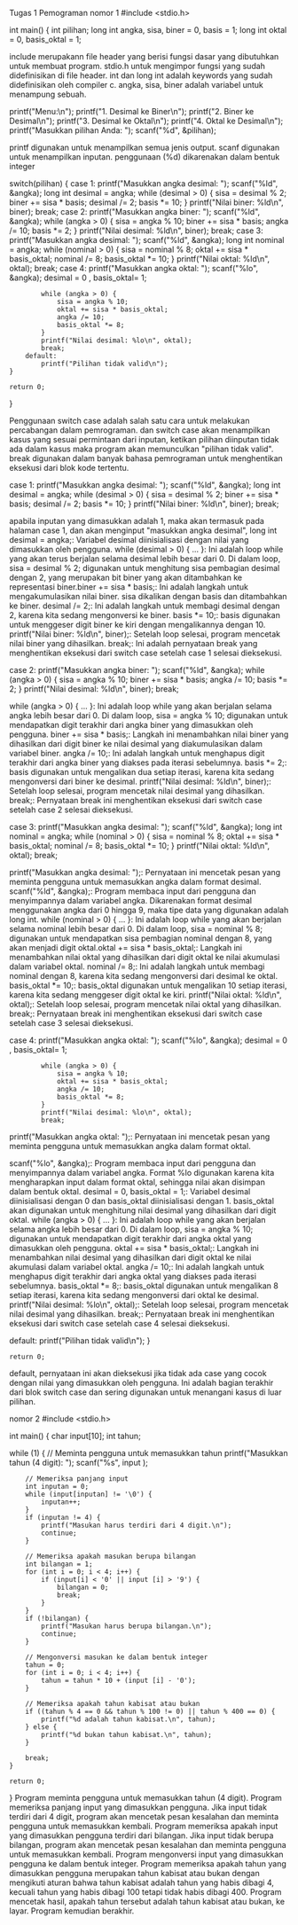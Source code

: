 Tugas 1 Pemograman 
nomor 1
#include <stdio.h>

int main() {
    int pilihan;
    long int angka, sisa, biner = 0, basis = 1;
    long int oktal = 0, basis_oktal = 1;

include merupakann file header yang berisi fungsi dasar yang dibutuhkan untuk membuat program.
stdio.h untuk mengimpor fungsi yang sudah didefinisikan di file header.
int dan long int adalah keywords yang sudah didefinisikan oleh compiler c.
angka, sisa, biner adalah variabel untuk menampung sebuah.

printf("Menu:\n");
    printf("1. Desimal ke Biner\n");
    printf("2. Biner ke Desimal\n");
    printf("3. Desimal ke Oktal\n");
    printf("4. Oktal ke Desimal\n");
    printf("Masukkan pilihan Anda: ");
    scanf("%d", &pilihan);

printf digunakan untuk menampilkan semua jenis output. 
scanf digunakan untuk menampilkan inputan.
penggunaan (%d) dikarenakan dalam bentuk integer

switch(pilihan) {
        case 1:
            printf("Masukkan angka desimal: ");
            scanf("%ld", &angka);
            long int desimal = angka;
            while (desimal > 0) {
                sisa = desimal % 2;
                biner += sisa * basis;
                desimal /= 2;
                basis *= 10;
            }
            printf("Nilai biner: %ld\n", biner);
            break;
        case 2:
            printf("Masukkan angka biner: ");
            scanf("%ld", &angka);
            while (angka > 0) {
                sisa = angka % 10;
                biner += sisa * basis;
                angka /= 10;
                basis *= 2;
            }
            printf("Nilai desimal: %ld\n", biner);
            break;
        case 3:
            printf("Masukkan angka desimal: ");
            scanf("%ld", &angka);
            long int nominal = angka;
            while (nominal > 0) {
                sisa = nominal % 8;
                oktal += sisa * basis_oktal;
                nominal /= 8;
                basis_oktal *= 10;
            }
            printf("Nilai oktal: %ld\n", oktal);
            break;
        case 4:
            printf("Masukkan angka oktal: ");
            scanf("%lo", &angka);
            desimal = 0 , basis_oktal= 1;

            while (angka > 0) {
                sisa = angka % 10;
                oktal += sisa * basis_oktal;
                angka /= 10;
                basis_oktal *= 8;
            }
            printf("Nilai desimal: %lo\n", oktal);
            break;
        default:
            printf("Pilihan tidak valid\n");
    }

    return 0;
}

Penggunaan switch case adalah salah satu cara untuk melakukan percabangan dalam pemrograman. dan switch case akan menampilkan kasus yang sesuai permintaan dari inputan, ketikan pilihan diinputan tidak ada dalam kasus maka program akan memunculkan "pilihan tidak valid". 
break digunakan dalam banyak bahasa pemrograman untuk menghentikan eksekusi dari blok kode tertentu.

case 1:
            printf("Masukkan angka desimal: ");
            scanf("%ld", &angka);
            long int desimal = angka;
            while (desimal > 0) {
                sisa = desimal % 2;
                biner += sisa * basis;
                desimal /= 2;
                basis *= 10;
            }
            printf("Nilai biner: %ld\n", biner);
            break;

apabila inputan yang dimasukkan adalah 1, maka akan termasuk pada halaman case 1, dan akan menginput "masukkan angka desimal", long int desimal = angka;: Variabel desimal diinisialisasi dengan nilai yang dimasukkan oleh pengguna. while (desimal > 0) { ... }: Ini adalah loop while yang akan terus berjalan selama desimal lebih besar dari 0. Di dalam loop, sisa = desimal % 2; digunakan untuk menghitung sisa pembagian desimal dengan 2, yang merupakan bit biner yang akan ditambahkan ke representasi biner.biner += sisa * basis;: Ini adalah langkah untuk mengakumulasikan nilai biner. sisa dikalikan dengan basis dan ditambahkan ke biner. desimal /= 2;: Ini adalah langkah untuk membagi desimal dengan 2, karena kita sedang mengonversi ke biner. basis *= 10;: basis digunakan untuk menggeser digit biner ke kiri dengan mengalikannya dengan 10. printf("Nilai biner: %ld\n", biner);: Setelah loop selesai, program mencetak nilai biner yang dihasilkan. break;: Ini adalah pernyataan break yang menghentikan eksekusi dari switch case setelah case 1 selesai dieksekusi.

case 2:
            printf("Masukkan angka biner: ");
            scanf("%ld", &angka);
            while (angka > 0) {
                sisa = angka % 10;
                biner += sisa * basis;
                angka /= 10;
                basis *= 2;
            }
            printf("Nilai desimal: %ld\n", biner);
            break;

while (angka > 0) { ... }: Ini adalah loop while yang akan berjalan selama angka lebih besar dari 0. Di dalam loop, sisa = angka % 10; digunakan untuk mendapatkan digit terakhir dari angka biner yang dimasukkan oleh pengguna. biner += sisa * basis;: Langkah ini menambahkan nilai biner yang dihasilkan dari digit biner ke nilai desimal yang diakumulasikan dalam variabel biner. angka /= 10;: Ini adalah langkah untuk menghapus digit terakhir dari angka biner yang diakses pada iterasi sebelumnya. basis *= 2;: basis digunakan untuk mengalikan dua setiap iterasi, karena kita sedang mengonversi dari biner ke desimal. printf("Nilai desimal: %ld\n", biner);: Setelah loop selesai, program mencetak nilai desimal yang dihasilkan. break;: Pernyataan break ini menghentikan eksekusi dari switch case setelah case 2 selesai dieksekusi.

case 3:
            printf("Masukkan angka desimal: ");
            scanf("%ld", &angka);
            long int nominal = angka;
            while (nominal > 0) {
                sisa = nominal % 8;
                oktal += sisa * basis_oktal;
                nominal /= 8;
                basis_oktal *= 10;
            }
            printf("Nilai oktal: %ld\n", oktal);
            break;

printf("Masukkan angka desimal: ");: Pernyataan ini mencetak pesan yang meminta pengguna untuk memasukkan angka dalam format desimal. scanf("%ld", &angka);: Program membaca input dari pengguna dan menyimpannya dalam variabel angka. Dikarenakan format desimal menggunakan angka dari 0 hingga 9, maka tipe data yang digunakan adalah long int. while (nominal > 0) { ... }: Ini adalah loop while yang akan berjalan selama nominal lebih besar dari 0. Di dalam loop, sisa = nominal % 8; digunakan untuk mendapatkan sisa pembagian nominal dengan 8, yang akan menjadi digit oktal.oktal += sisa * basis_oktal;: Langkah ini menambahkan nilai oktal yang dihasilkan dari digit oktal ke nilai akumulasi dalam variabel oktal. nominal /= 8;: Ini adalah langkah untuk membagi nominal dengan 8, karena kita sedang mengonversi dari desimal ke oktal. basis_oktal *= 10;: basis_oktal digunakan untuk mengalikan 10 setiap iterasi, karena kita sedang menggeser digit oktal ke kiri. printf("Nilai oktal: %ld\n", oktal);: Setelah loop selesai, program mencetak nilai oktal yang dihasilkan. break;: Pernyataan break ini menghentikan eksekusi dari switch case setelah case 3 selesai dieksekusi.

case 4:
            printf("Masukkan angka oktal: ");
            scanf("%lo", &angka);
            desimal = 0 , basis_oktal= 1;

            while (angka > 0) {
                sisa = angka % 10;
                oktal += sisa * basis_oktal;
                angka /= 10;
                basis_oktal *= 8;
            }
            printf("Nilai desimal: %lo\n", oktal);
            break;

  printf("Masukkan angka oktal: ");: Pernyataan ini mencetak pesan yang meminta pengguna untuk memasukkan angka dalam format oktal.

scanf("%lo", &angka);: Program membaca input dari pengguna dan menyimpannya dalam variabel angka. Format %lo digunakan karena kita mengharapkan input dalam format oktal, sehingga nilai akan disimpan dalam bentuk oktal. desimal = 0, basis_oktal = 1;: Variabel desimal diinisialisasi dengan 0 dan basis_oktal diinisialisasi dengan 1. basis_oktal akan digunakan untuk menghitung nilai desimal yang dihasilkan dari digit oktal.
while (angka > 0) { ... }: Ini adalah loop while yang akan berjalan selama angka lebih besar dari 0. Di dalam loop, sisa = angka % 10; digunakan untuk mendapatkan digit terakhir dari angka oktal yang dimasukkan oleh pengguna. oktal += sisa * basis_oktal;: Langkah ini menambahkan nilai desimal yang dihasilkan dari digit oktal ke nilai akumulasi dalam variabel oktal. angka /= 10;: Ini adalah langkah untuk menghapus digit terakhir dari angka oktal yang diakses pada iterasi sebelumnya. basis_oktal *= 8;: basis_oktal digunakan untuk mengalikan 8 setiap iterasi, karena kita sedang mengonversi dari oktal ke desimal. printf("Nilai desimal: %lo\n", oktal);: Setelah loop selesai, program mencetak nilai desimal yang dihasilkan. break;: Pernyataan break ini menghentikan eksekusi dari switch case setelah case 4 selesai dieksekusi.

default:
            printf("Pilihan tidak valid\n");
    }

    return 0;

default, pernyataan ini akan dieksekusi jika tidak ada case yang cocok dengan nilai yang dimasukkan oleh pengguna. Ini adalah bagian terakhir dari blok switch case dan sering digunakan untuk menangani kasus di luar pilihan.

nomor 2
#include <stdio.h>

int main() {
  char input[10];
  int tahun;

  while (1) {
        // Meminta pengguna untuk memasukkan tahun
        printf("Masukkan tahun (4 digit): ");
        scanf("%s", input );

        // Memeriksa panjang input
        int inputan = 0;
        while (input[inputan] != '\0') {
            inputan++;
        }
        if (inputan != 4) {
            printf("Masukan harus terdiri dari 4 digit.\n");
            continue;
        }

        // Memeriksa apakah masukan berupa bilangan
        int bilangan = 1;
        for (int i = 0; i < 4; i++) {
            if (input[i] < '0' || input [i] > '9') {
                bilangan = 0;
                break;
            }
        }
        if (!bilangan) {
            printf("Masukan harus berupa bilangan.\n");
            continue;
        }

        // Mengonversi masukan ke dalam bentuk integer
        tahun = 0;
        for (int i = 0; i < 4; i++) {
            tahun = tahun * 10 + (input [i] - '0');
        }

        // Memeriksa apakah tahun kabisat atau bukan
        if ((tahun % 4 == 0 && tahun % 100 != 0) || tahun % 400 == 0) {
            printf("%d adalah tahun kabisat.\n", tahun);
        } else {
            printf("%d bukan tahun kabisat.\n", tahun);
        }

        break;
    }

    return 0;
}
Program meminta pengguna untuk memasukkan tahun (4 digit).
Program memeriksa panjang input yang dimasukkan pengguna. Jika input tidak terdiri dari 4 digit, program akan mencetak pesan kesalahan dan meminta pengguna untuk memasukkan kembali.
Program memeriksa apakah input yang dimasukkan pengguna terdiri dari bilangan. Jika input tidak berupa bilangan, program akan mencetak pesan kesalahan dan meminta pengguna untuk memasukkan kembali.
Program mengonversi input yang dimasukkan pengguna ke dalam bentuk integer.
Program memeriksa apakah tahun yang dimasukkan pengguna merupakan tahun kabisat atau bukan dengan mengikuti aturan bahwa tahun kabisat adalah tahun yang habis dibagi 4, kecuali tahun yang habis dibagi 100 tetapi tidak habis dibagi 400.
Program mencetak hasil, apakah tahun tersebut adalah tahun kabisat atau bukan, ke layar.
Program kemudian berakhir.


